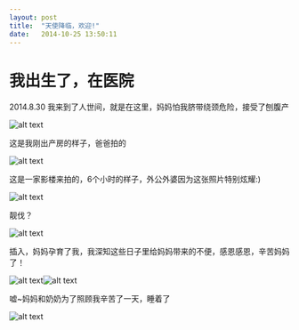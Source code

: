 ```yaml
---
layout: post
title:  "天使降临，欢迎!"
date:   2014-10-25 13:50:11
---
```

我出生了，在医院
=======
2014.8.30 我来到了人世间，就是在这里，妈妈怕我脐带绕颈危险，接受了刨腹产

![alt text][1]

这是我刚出产房的样子，爸爸拍的

![alt text][2]

这是一家影楼来拍的，6个小时的样子，外公外婆因为这张照片特别炫耀:)

![alt text][3]

靓伐？

![alt text][4]

插入，妈妈孕育了我，我深知这些日子里给妈妈带来的不便，感恩感恩，辛苦妈妈了！

![alt text][5]![alt text][6]

嘘~妈妈和奶奶为了照顾我辛苦了一天，睡着了

![alt text][7]


  [1]: http://pic.yupoo.com/moxigan/E9NUyJ2n/medium.jpg
  [2]: http://pic.yupoo.com/moxigan/E9NUzunp/medium.jpg
  [3]: http://pic.yupoo.com/moxigan/E9NUzEUB/medium.jpg
  [4]: http://pic.yupoo.com/moxigan/E9NMuqRz/medium.jpg
  [5]: http://pic.yupoo.com/moxigan/E9NYSlnw/small.jpg
  [6]: http://pic.yupoo.com/moxigan/E9NYC2n7/small.jpg
  [7]: http://pic.yupoo.com/moxigan/E9NUBQLv/small.jpg